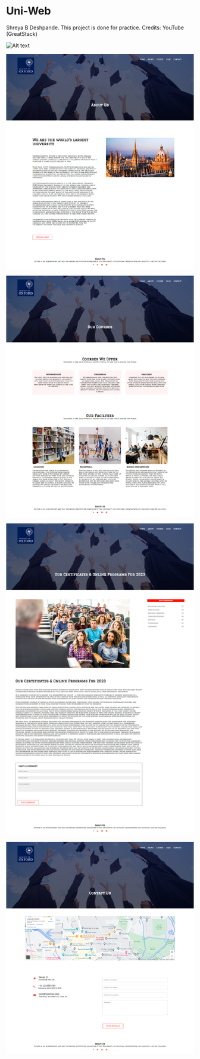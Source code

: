 # Uni-Web
Shreya B Deshpande.
This project is done for practice.
Credits: YouTube (GreatStack)

![Alt text](Home.png)


![Alt text](About.png)


![Alt text](Courses.png)


![Alt text](Blog.png)


![Alt text](Contact.png)
